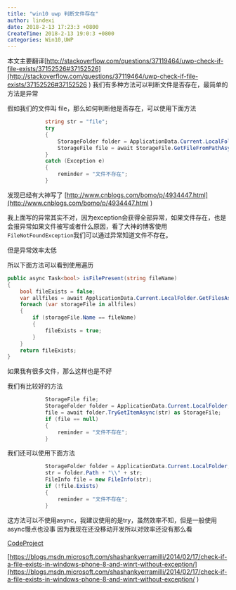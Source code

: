 ```yaml
---
title: "win10 uwp 判断文件存在"
author: lindexi
date: 2018-2-13 17:23:3 +0800
CreateTime: 2018-2-13 19:0:3 +0800
categories: Win10,UWP
---
```


本文主要翻译[http://stackoverflow.com/questions/37119464/uwp-check-if-file-exists/37152526#37152526](http://stackoverflow.com/questions/37119464/uwp-check-if-file-exists/37152526#37152526 )
我们有多种方法可以判断文件是否存在，最简单的方法是异常

<!--more-->



<div id="toc"></div>

假如我们的文件叫 file，那么如何判断他是否存在，可以使用下面方法

```csharp
            string str = "file";
            try
            {
                StorageFolder folder = ApplicationData.Current.LocalFolder;
                StorageFile file = await StorageFile.GetFileFromPathAsync(folder.Path + "\\" + str);
            }
            catch (Exception e)
            {
                reminder = "文件不存在";
            }
```

发现已经有大神写了 [http://www.cnblogs.com/bomo/p/4934447.html](http://www.cnblogs.com/bomo/p/4934447.html )

我上面写的异常其实不对，因为exception会获得全部异常，如果文件存在，也是会报异常如果文件被写或者什么原因，看了大神的博客使用`FileNotFoundException`我们可以通过异常知道文件不存在。

但是异常效率太低

所以下面方法可以看到使用遍历

```csharp
public async Task<bool> isFilePresent(string fileName)
{ 
    bool fileExists = false;
    var allfiles = await ApplicationData.Current.LocalFolder.GetFilesAsync();
    foreach (var storageFile in allfiles)
    {
        if (storageFile.Name == fileName)
        {
            fileExists = true;
        }
    }
    return fileExists;
}
```

如果我有很多文件，那么这样也是不好

我们有比较好的方法

```csharp
            StorageFile file;
            StorageFolder folder = ApplicationData.Current.LocalFolder;
            file = await folder.TryGetItemAsync(str) as StorageFile;
            if (file == null)
            {
                reminder = "文件不存在";
            }
```

我们还可以使用下面方法

```csharp
            StorageFolder folder = ApplicationData.Current.LocalFolder;
            str = folder.Path + "\\" + str;
            FileInfo file = new FileInfo(str);
            if (!file.Exists)
            {
                reminder = "文件不存在";
            }
```

这方法可以不使用async，我建议使用的是try，虽然效率不知，但是一般使用async慢点也没事 因为我现在还没移动开发所以对效率还没有那么看

<a href="http://www.codeproject.com/script/Articles/BlogFeedList.aspx?amid=12520573" rel="tag">CodeProject</a>

[https://blogs.msdn.microsoft.com/shashankyerramilli/2014/02/17/check-if-a-file-exists-in-windows-phone-8-and-winrt-without-exception/](https://blogs.msdn.microsoft.com/shashankyerramilli/2014/02/17/check-if-a-file-exists-in-windows-phone-8-and-winrt-without-exception/ )


